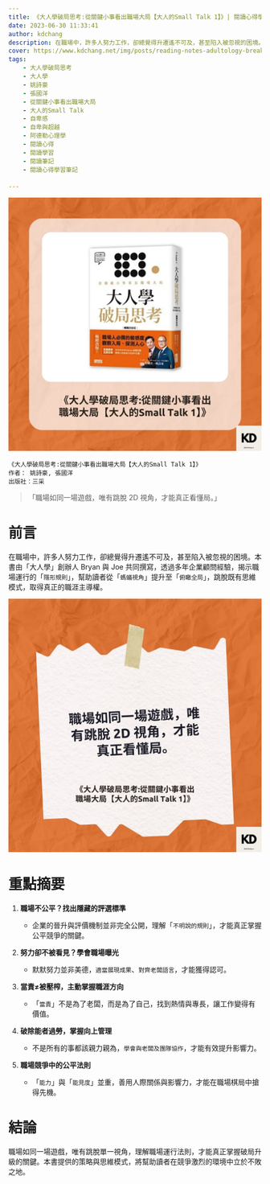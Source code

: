 ```yaml
---
title: 《大人學破局思考:從關鍵小事看出職場大局【大人的Small Talk 1】》| 閱讀心得學習筆記
date: 2023-06-30 11:33:41
author: kdchang
description: 在職場中，許多人努力工作，卻總覺得升遷遙不可及，甚至陷入被忽視的困境。本書由「大人學」創辦人 Bryan 與 Joe 共同撰寫，透過多年企業顧問經驗，揭示職場運行的「`隱形規則`」，幫助讀者從「`螞蟻視角`」提升至「`俯瞰全局`」，跳脫既有思維模式，取得真正的職涯主導權。
cover: https://www.kdchang.net/img/posts/reading-notes-adultology-breakthrough-thinking-1.jpg
tags: 
    - 大人學破局思考
    - 大人學
    - 姚詩豪
    - 張國洋
    - 從關鍵小事看出職場大局
    - 大人的Small Talk
    - 自卑感
    - 自卑與超越
    - 阿德勒心理學
    - 閱讀心得
    - 閱讀學習
    - 閱讀筆記
    - 閱讀心得學習筆記

---
```


![](img/posts/reading-notes-adultology-breakthrough-thinking-1.jpg)

```
《大人學破局思考:從關鍵小事看出職場大局【大人的Small Talk 1】》
作者： 姚詩豪, 張國洋
出版社：三采 
```

>「職場如同一場遊戲，唯有跳脫 2D 視角，才能真正看懂局。」

# 前言
在職場中，許多人努力工作，卻總覺得升遷遙不可及，甚至陷入被忽視的困境。本書由「大人學」創辦人 Bryan 與 Joe 共同撰寫，透過多年企業顧問經驗，揭示職場運行的「`隱形規則`」，幫助讀者從「`螞蟻視角`」提升至「`俯瞰全局`」，跳脫既有思維模式，取得真正的職涯主導權。

![](img/posts/reading-notes-adultology-breakthrough-thinking-2.jpg)

# 重點摘要
1. **職場不公平？找出隱藏的評選標準**
   - 企業的晉升與評價機制並非完全公開，理解「`不明說的規則`」，才能真正掌握公平競爭的關鍵。

2. **努力卻不被看見？學會職場曝光**
   - 默默努力並非美德，`適當展現成果`、`對齊老闆語言`，才能獲得認可。

3. **當責≠被壓榨，主動掌握職涯方向**
   - 「`當責`」不是為了老闆，而是為了自己，找到熱情與專長，讓工作變得有價值。

4. **破除能者過勞，掌握向上管理**
   - 不是所有的事都該親力親為，`學會與老闆及團隊協作`，才能有效提升影響力。

5. **職場競爭中的公平法則**
   - 「`能力`」與「`能見度`」並重，善用人際關係與影響力，才能在職場棋局中搶得先機。

# 結論
職場如同一場遊戲，唯有跳脫單一視角，理解職場運行法則，才能真正掌握破局升級的關鍵。本書提供的策略與思維模式，將幫助讀者在競爭激烈的環境中立於不敗之地。